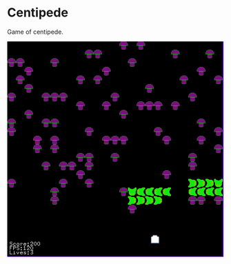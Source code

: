 # Centipede

Game of centipede.

![](https://github.com/LutuluM/Games/blob/master/Centipede/centipede.PNG)

